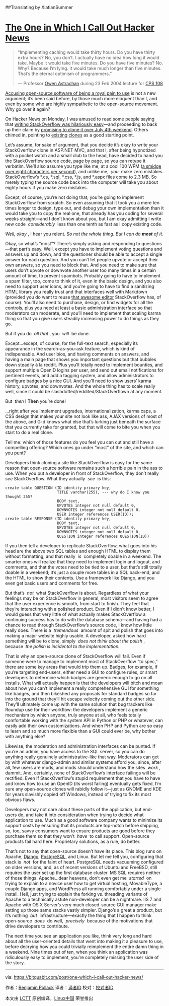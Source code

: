 ##Translating by XiatianSummer

# [The One in Which I Call Out Hacker News][14]


> “Implementing caching would take thirty hours. Do you have thirty extra hours? No, you don’t. I actually have no idea how long it would take. Maybe it would take five minutes. Do you have five minutes? No. Why? Because I’m lying. It would take much longer than five minutes. That’s the eternal optimism of programmers.”
> 
> — Professor [Owen Astrachan][1] during 23 Feb 2004 lecture for [CPS 108][2]

[Accusing open-source software of being a royal pain to use][5] is not a new argument; it’s been said before, by those much more eloquent than I, and even by some who are highly sympathetic to the open-source movement. Why go over it again?

On Hacker News on Monday, I was amused to read some people saying that [writing StackOverflow was hilariously easy][6]—and proceeding to back up their claim by [promising to clone it over July 4th weekend][7]. Others chimed in, pointing to [existing][8] [clones][9] as a good starting point.

Let’s assume, for sake of argument, that you decide it’s okay to write your StackOverflow clone in ASP.NET MVC, and that I, after being hypnotized with a pocket watch and a small club to the head, have decided to hand you the StackOverflow source code, page by page, so you can retype it verbatim. We’ll also assume you type like me, at a cool 100 WPM ([a smidge over eight characters per second][10]), and unlike me,  _you_  make zero mistakes. StackOverflow’s *.cs, *.sql, *.css, *.js, and *.aspx files come to 2.3 MB. So merely typing the source code back into the computer will take you about eighty hours if you make zero mistakes.

Except, of course, you’re not doing that; you’re going to implement StackOverflow from scratch. So even assuming that it took you a mere ten times longer to design, type out, and debug your own implementation than it would take you to copy the real one, that already has you coding for several weeks straight—and I don’t know about you, but I am okay admitting I write new code  _considerably_  less than one tenth as fast as I copy existing code.

 _Well, okay_ , I hear you relent. *So not the whole thing. But I can do **most** of it.*

Okay, so what’s “most”? There’s simply asking and responding to questions—that part’s easy. Well, except you have to implement voting questions and answers up and down, and the questioner should be able to accept a single answer for each question. And you can’t let people upvote or accept their own answers, so you need to block that. And you need to make sure that users don’t upvote or downvote another user too many times in a certain amount of time, to prevent spambots. Probably going to have to implement a spam filter, too, come to think of it, even in the basic design, and you also need to support user icons, and you’re going to have to find a sanitizing HTML library you really trust and that interfaces well with Markdown (provided you do want to reuse [that awesome editor][11] StackOverflow has, of course). You’ll also need to purchase, design, or find widgets for all the controls, plus you need at least a basic administration interface so that moderators can moderate, and you’ll need to implement that scaling karma thing so that you give users steadily increasing power to do things as they go.

But if you do  _all that_ , you  _will_  be done.

Except…except, of course, for the full-text search, especially its appearance in the search-as-you-ask feature, which is kind of indispensable. And user bios, and having comments on answers, and having a main page that shows you important questions but that bubbles down steadily à la reddit. Plus you’ll totally need to implement bounties, and support multiple OpenID logins per user, and send out email notifications for pertinent events, and add a tagging system, and allow administrators to configure badges by a nice GUI. And you’ll need to show users’ karma history, upvotes, and downvotes. And the whole thing has to scale really well, since it could be slashdotted/reddited/StackOverflown at any moment.

But  _then_ ! **Then** you’re done!

…right after you implement upgrades, internationalization, karma caps, a CSS design that makes your site not look like ass, AJAX versions of most of the above, and G-d knows what else that’s lurking just beneath the surface that you currently take for granted, but that will come to bite you when you start to do a real clone.

Tell me: which of those features do you feel you can cut and still have a compelling offering? Which ones go under “most” of the site, and which can you punt?

Developers think cloning a site like StackOverflow is easy for the same reason that open-source software remains such a horrible pain in the ass to use. When you put a developer in front of StackOverflow, they don’t really  _see_ StackOverflow. What they actually  _see_  is this:

```
create table QUESTION (ID identity primary key,
                       TITLE varchar(255), --- why do I know you thought 255?
                       BODY text,
                       UPVOTES integer not null default 0,
                       DOWNVOTES integer not null default 0,
                       USER integer references USER(ID));
create table RESPONSE (ID identity primary key,
                       BODY text,
                       UPVOTES integer not null default 0,
                       DOWNVOTES integer not null default 0,
                       QUESTION integer references QUESTION(ID))
```

If you then tell a developer to replicate StackOverflow, what goes into his head are the above two SQL tables and enough HTML to display them without formatting, and that really  _is_  completely doable in a weekend. The smarter ones will realize that they need to implement login and logout, and comments, and that the votes need to be tied to a user, but that’s still totally doable in a weekend; it’s just a couple more tables in a SQL back-end, and the HTML to show their contents. Use a framework like Django, and you even get basic users and comments for free.

But that’s  _not_  what StackOverflow is about. Regardless of what your feelings may be on StackOverflow in general, most visitors seem to agree that the user experience is smooth, from start to finish. They feel that they’re interacting with a polished product. Even if I didn’t know better, I would guess that very little of what actually makes StackOverflow a continuing success has to do with the database schema—and having had a chance to read through StackOverflow’s source code, I know how little really does. There is a  _tremendous_  amount of spit and polish that goes into making a major website highly usable. A developer, asked how hard something will be to clone, simply  _does not think about the polish_ , because  _the polish is incidental to the implementation._ 

That is why an open-source clone of StackOverflow will fail. Even if someone were to manage to implement most of StackOverflow “to spec,” there are some key areas that would trip them up. Badges, for example, if you’re targeting end-users, either need a GUI to configure rules, or smart developers to determine which badges are generic enough to go on all installs. What will actually happen is that the developers will bitch and moan about how you can’t implement a really comprehensive GUI for something like badges, and then bikeshed any proposals for standard badges so far into the ground that they’ll hit escape velocity coming out the other side. They’ll ultimately come up with the same solution that bug trackers like Roundup use for their workflow: the developers implement a generic mechanism by which anyone, truly anyone at all, who feels totally comfortable working with the system API in Python or PHP or whatever, can easily add their own customizations. And when PHP and Python are so easy to learn and so much more flexible than a GUI could ever be, why bother with anything else?

Likewise, the moderation and administration interfaces can be punted. If you’re an admin, you have access to the SQL server, so you can do anything really genuinely administrative-like that way. Moderators can get by with whatever django-admin and similar systems afford you, since, after all, few users are mods, and mods should understand how the sites  _work_ , dammit. And, certainly, none of StackOverflow’s interface failings will be rectified. Even if StackOverflow’s stupid requirement that you have to have and know how to use an OpenID (its worst failing) eventually gets fixed, I’m sure any open-source clones will rabidly follow it—just as GNOME and KDE for years slavishly copied off Windows, instead of trying to fix its most obvious flaws.

Developers may not care about these parts of the application, but end-users do, and take it into consideration when trying to decide what application to use. Much as a good software company wants to minimize its support costs by ensuring that its products are top-notch before shipping, so, too, savvy consumers want to ensure products are good before they purchase them so that they won’t  _have_  to call support. Open-source products fail hard here. Proprietary solutions, as a rule, do better.

That’s not to say that open-source doesn’t have its place. This blog runs on Apache, [Django][12], [PostgreSQL][13], and Linux. But let me tell you, configuring that stack is  _not_  for the faint of heart. PostgreSQL needs vacuuming configured on older versions, and, as of recent versions of Ubuntu and FreeBSD, still requires the user set up the first database cluster. MS SQL requires neither of those things. Apache…dear heavens, don’t even get me  _started_  on trying to explain to a novice user how to get virtual hosting, MovableType, a couple Django apps, and WordPress all running comfortably under a single install. Hell, just trying to explain the forking vs. threading variants of Apache to a technically astute non-developer can be a nightmare. IIS 7 and Apache with OS X Server’s very much closed-source GUI manager make setting up those same stacks vastly simpler. Django’s a great a product, but it’s nothing  _but_  infrastructure—exactly the thing that I happen to think open-source  _does_  do well,  _precisely_  because of the motivations that drive developers to contribute.

The next time you see an application you like, think very long and hard about all the user-oriented details that went into making it a pleasure to use, before decrying how you could trivially reimplement the entire damn thing in a weekend. Nine times out of ten, when you think an application was ridiculously easy to implement, you’re completely missing the user side of the story.

--------------------------------------------------------------------------------

via: https://bitquabit.com/post/one-which-i-call-out-hacker-news/

作者：[Benjamin Pollack][a]
译者：[译者ID](https://github.com/译者ID)
校对：[校对者ID](https://github.com/校对者ID)

本文由 [LCTT](https://github.com/LCTT/TranslateProject) 原创编译，[Linux中国](https://linux.cn/) 荣誉推出

[a]:https://bitquabit.com/meta/about/
[1]:http://www.cs.duke.edu/~ola/
[2]:http://www.cs.duke.edu/courses/cps108/spring04/
[3]:https://bitquabit.com/categories/programming
[4]:https://bitquabit.com/categories/technology
[5]:http://blog.bitquabit.com/2009/06/30/one-which-i-say-open-source-software-sucks/
[6]:http://news.ycombinator.com/item?id=678501
[7]:http://news.ycombinator.com/item?id=678704
[8]:http://code.google.com/p/cnprog/
[9]:http://code.google.com/p/soclone/
[10]:http://en.wikipedia.org/wiki/Words_per_minute
[11]:http://github.com/derobins/wmd/tree/master
[12]:http://www.djangoproject.com/
[13]:http://www.postgresql.org/
[14]:https://bitquabit.com/post/one-which-i-call-out-hacker-news/
